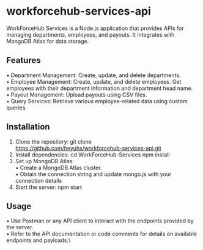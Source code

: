 # workforcehub-services-api

WorkForceHub Services is a Node.js application that provides APIs for managing departments, employees, and payouts. It integrates with MongoDB Atlas for data storage.

## Features
•	Department Management: Create, update, and delete departments.\
•	Employee Management: Create, update, and delete employees. Get employees with their department information and department head name.\
•	Payout Management: Upload payouts using CSV files.\
•	Query Services: Retrieve various employee-related data using custom queries.
## Installation
1.	Clone the repository: git clone https://github.com/heyuhs/workforcehub-services-api.git
2.	Install dependencies: cd WorkForceHub-Services npm install 
3.	Set up MongoDB Atlas:\
•	Create a MongoDB Atlas cluster.\
•	Obtain the connection string and update mongo.js with your connection details
4.	Start the server: npm start
## Usage
•	Use Postman or any API client to interact with the endpoints provided by the server.\
•	Refer to the API documentation or code comments for details on available endpoints and payloads.\

